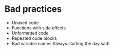 Bad practices
=========
* Unused code
* Functions with side effects
* Unformatted code
* Repeated code blocks
* Bad variable names
Always starting the day sad!
